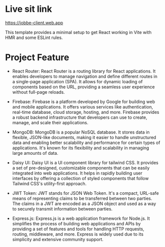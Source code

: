 # Live sit link
https://jobbe-client.web.app

This template provides a minimal setup to get React working in Vite with HMR and some ESLint rules.

# Project Feature
- React Router: React Router is a routing library for React applications. It enables developers to manage navigation and define different routes in a single-page application (SPA). It allows for dynamic loading of components based on the URL, providing a seamless user experience without full-page reloads.

- Firebase: Firebase is a platform developed by Google for building web and mobile applications. It offers various services like authentication, real-time database, cloud storage, hosting, and more. Firebase provides a robust backend infrastructure that developers can use to create, manage, and scale their applications.
  
- MongoDB: MongoDB is a popular NoSQL database. It stores data in flexible, JSON-like documents, making it easier to handle unstructured data and enabling better scalability and performance for certain types of applications. It's known for its flexibility and scalability in managing large amounts of data.
  
- Daisy UI: Daisy UI is a UI component library for tailwind CSS. It provides a set of pre-designed, customizable components that can be easily integrated into web applications. It helps in rapidly building user interfaces by offering a collection of styled components that follow Tailwind CSS's utility-first approach.
  
- JWT Token: JWT stands for JSON Web Token. It's a compact, URL-safe means of representing claims to be transferred between two parties. The claims in a JWT are encoded as a JSON object and used as a way to securely transmit information between parties.
  
- Express.js: Express.js is a web application framework for Node.js. It simplifies the process of building web applications and APIs by providing a set of features and tools for handling HTTP requests, routing, middleware, and more. Express is widely used due to its simplicity and extensive community support.
  
